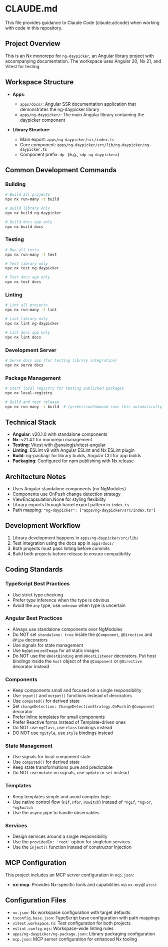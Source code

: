 # CLAUDE.md

This file provides guidance to Claude Code (claude.ai/code) when working with code in this repository.

## Project Overview

This is an Nx monorepo for `ng-daypicker`, an Angular library project with accompanying documentation. The workspace uses Angular 20, Nx 21, and Vitest for testing.

## Workspace Structure

- **Apps**:
  - `apps/docs/`: Angular SSR documentation application that demonstrates the ng-daypicker library
  - `apps/ng-daypicker/`: The main Angular library containing the daypicker component

- **Library Structure**:
  - Main export: `apps/ng-daypicker/src/index.ts`
  - Core component: `apps/ng-daypicker/src/lib/ng-daypicker/ng-daypicker.ts`
  - Component prefix: `dp-` (e.g., `<dp-ng-daypicker>`)

## Common Development Commands

### Building
```bash
# Build all projects
npx nx run-many -t build

# Build library only
npx nx build ng-daypicker

# Build docs app only  
npx nx build docs
```

### Testing
```bash
# Run all tests
npx nx run-many -t test

# Test library only
npx nx test ng-daypicker

# Test docs app only
npx nx test docs
```

### Linting
```bash
# Lint all projects
npx nx run-many -t lint

# Lint library only
npx nx lint ng-daypicker

# Lint docs app only
npx nx lint docs
```

### Development Server
```bash
# Serve docs app (for testing library integration)
npx nx serve docs
```

### Package Management
```bash
# Start local registry for testing published packages
npx nx local-registry

# Build and test release
npx nx run-many -t build  # (preVersionCommand runs this automatically)
```

## Technical Stack

- **Angular**: v20.1.0 with standalone components
- **Nx**: v21.4.1 for monorepo management
- **Testing**: Vitest with @analogjs/vitest-angular
- **Linting**: ESLint v9 with Angular ESLint and Nx ESLint plugin
- **Build**: ng-packagr for library builds, Angular CLI for app builds
- **Packaging**: Configured for npm publishing with Nx release

## Architecture Notes

- Uses Angular standalone components (no NgModules)
- Components use OnPush change detection strategy
- ViewEncapsulation.None for styling flexibility
- Library exports through barrel export pattern in `index.ts`
- Path mapping: `"ng-daypicker": ["apps/ng-daypicker/src/index.ts"]`

## Development Workflow

1. Library development happens in `apps/ng-daypicker/src/lib/`
2. Test integration using the docs app in `apps/docs/`
3. Both projects must pass linting before commits
4. Build both projects before release to ensure compatibility

## Coding Standards

### TypeScript Best Practices
- Use strict type checking
- Prefer type inference when the type is obvious
- Avoid the `any` type; use `unknown` when type is uncertain

### Angular Best Practices
- Always use standalone components over NgModules
- Do NOT set `standalone: true` inside the `@Component`, `@Directive` and `@Pipe` decorators
- Use signals for state management
- Use `NgOptimizedImage` for all static images
- Do NOT use the `@HostBinding` and `@HostListener` decorators. Put host bindings inside the `host` object of the `@Component` or `@Directive` decorator instead

### Components
- Keep components small and focused on a single responsibility
- Use `input()` and `output()` functions instead of decorators
- Use `computed()` for derived state
- Set `changeDetection: ChangeDetectionStrategy.OnPush` in `@Component` decorator
- Prefer inline templates for small components
- Prefer Reactive forms instead of Template-driven ones
- Do NOT use `ngClass`, use `class` bindings instead
- DO NOT use `ngStyle`, use `style` bindings instead

### State Management
- Use signals for local component state
- Use `computed()` for derived state
- Keep state transformations pure and predictable
- Do NOT use `mutate` on signals, use `update` or `set` instead

### Templates
- Keep templates simple and avoid complex logic
- Use native control flow (`@if`, `@for`, `@switch`) instead of `*ngIf`, `*ngFor`, `*ngSwitch`
- Use the async pipe to handle observables

### Services
- Design services around a single responsibility
- Use the `providedIn: 'root'` option for singleton services
- Use the `inject()` function instead of constructor injection

## MCP Configuration

This project includes an MCP server configuration in `mcp.json`:
- **nx-mcp**: Provides Nx-specific tools and capabilities via `nx-mcp@latest`

## Configuration Files

- `nx.json`: Nx workspace configuration with target defaults
- `tsconfig.base.json`: TypeScript base configuration with path mappings
- `vitest.workspace.ts`: Test configuration for both projects
- `eslint.config.mjs`: Workspace-wide linting rules
- `apps/ng-daypicker/ng-package.json`: Library packaging configuration
- `mcp.json`: MCP server configuration for enhanced Nx tooling